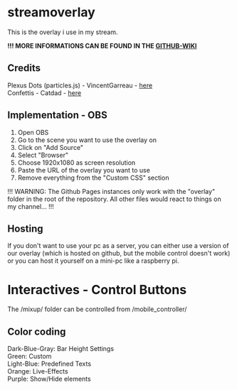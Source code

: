 # streamoverlay

This is the overlay i use in my stream.  

**!!! MORE INFORMATIONS CAN BE FOUND IN THE [GITHUB-WIKI](https://github.com/CuzImBisonratte/stream-overlay/wiki)**

## Credits

Plexus Dots (particles.js) - VincentGarreau - [here](https://github.com/VincentGarreau/particles.js)   
Confettis - Catdad - [here](https://github.com/catdad/canvas-confetti)  

## Implementation - OBS

1. Open OBS
2. Go to the scene you want to use the overlay on
3. Click on "Add Source"
4. Select "Browser"
5. Choose 1920x1080 as screen resolution
6. Paste the URL of the overlay you want to use
7. Remove everything from the "Custom CSS" section

!!! WARNING: The Github Pages instances only work with the "overlay" folder in the root of the repository. All other files would react to things on my channel... !!!


## Hosting
If you don't want to use your pc as a server, you can either use a version of our overlay (which is hosted on github, but the mobile control doesn't work) or you can host it yourself on a mini-pc like a raspberry pi.


# Interactives - Control Buttons
The /mixup/ folder can be controlled from /mobile_controller/  

## Color coding  
Dark-Blue-Gray: Bar Height Settings  
Green: Custom  
Light-Blue: Predefined Texts  
Orange: Live-Effects  
Purple: Show/Hide elements
